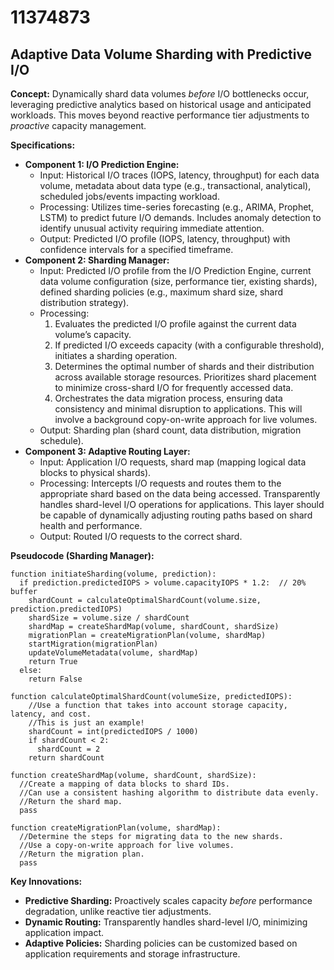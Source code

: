 # 11374873

## Adaptive Data Volume Sharding with Predictive I/O

**Concept:** Dynamically shard data volumes *before* I/O bottlenecks occur, leveraging predictive analytics based on historical usage and anticipated workloads. This moves beyond reactive performance tier adjustments to *proactive* capacity management.

**Specifications:**

*   **Component 1: I/O Prediction Engine:**
    *   Input: Historical I/O traces (IOPS, latency, throughput) for each data volume, metadata about data type (e.g., transactional, analytical), scheduled jobs/events impacting workload.
    *   Processing: Utilizes time-series forecasting (e.g., ARIMA, Prophet, LSTM) to predict future I/O demands.  Includes anomaly detection to identify unusual activity requiring immediate attention.
    *   Output: Predicted I/O profile (IOPS, latency, throughput) with confidence intervals for a specified timeframe.
*   **Component 2: Sharding Manager:**
    *   Input: Predicted I/O profile from the I/O Prediction Engine, current data volume configuration (size, performance tier, existing shards), defined sharding policies (e.g., maximum shard size, shard distribution strategy).
    *   Processing:
        1.  Evaluates the predicted I/O profile against the current data volume’s capacity.
        2.  If predicted I/O exceeds capacity (with a configurable threshold), initiates a sharding operation.
        3.  Determines the optimal number of shards and their distribution across available storage resources.  Prioritizes shard placement to minimize cross-shard I/O for frequently accessed data.
        4.  Orchestrates the data migration process, ensuring data consistency and minimal disruption to applications. This will involve a background copy-on-write approach for live volumes.
    *   Output: Sharding plan (shard count, data distribution, migration schedule).
*   **Component 3:  Adaptive Routing Layer:**
    *   Input: Application I/O requests, shard map (mapping logical data blocks to physical shards).
    *   Processing:  Intercepts I/O requests and routes them to the appropriate shard based on the data being accessed. Transparently handles shard-level I/O operations for applications. This layer should be capable of dynamically adjusting routing paths based on shard health and performance.
    *   Output:  Routed I/O requests to the correct shard.

**Pseudocode (Sharding Manager):**

```
function initiateSharding(volume, prediction):
  if prediction.predictedIOPS > volume.capacityIOPS * 1.2:  // 20% buffer
    shardCount = calculateOptimalShardCount(volume.size, prediction.predictedIOPS)
    shardSize = volume.size / shardCount
    shardMap = createShardMap(volume, shardCount, shardSize)
    migrationPlan = createMigrationPlan(volume, shardMap)
    startMigration(migrationPlan)
    updateVolumeMetadata(volume, shardMap)
    return True
  else:
    return False

function calculateOptimalShardCount(volumeSize, predictedIOPS):
    //Use a function that takes into account storage capacity, latency, and cost.
    //This is just an example!
    shardCount = int(predictedIOPS / 1000)
    if shardCount < 2:
      shardCount = 2
    return shardCount

function createShardMap(volume, shardCount, shardSize):
  //Create a mapping of data blocks to shard IDs.
  //Can use a consistent hashing algorithm to distribute data evenly.
  //Return the shard map.
  pass

function createMigrationPlan(volume, shardMap):
  //Determine the steps for migrating data to the new shards.
  //Use a copy-on-write approach for live volumes.
  //Return the migration plan.
  pass
```

**Key Innovations:**

*   **Predictive Sharding:** Proactively scales capacity *before* performance degradation, unlike reactive tier adjustments.
*   **Dynamic Routing:** Transparently handles shard-level I/O, minimizing application impact.
*   **Adaptive Policies:** Sharding policies can be customized based on application requirements and storage infrastructure.